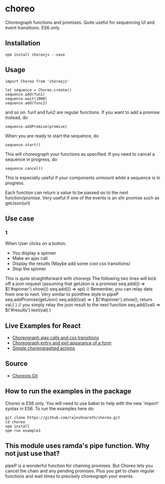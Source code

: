 # choreo
Choreograph functions and promises. Quite useful for sequencing UI and event transitions. ES6 only.

## Installation
    npm install choreojs --save

## Usage
    import Choreo from 'choreojs'

    let sequence = Choreo.create()
    sequence.add(fun1)
    sequence.wait(1000)
    sequence.add(func2)
and so on. fun1 and fun2 are regular functions.
If you want to add a promise instead, do 

    sequence.addPromise(promise)

When you are ready to start the sequence, do 

    sequence.start()

This will choreograph your functions as specified.
If you need to cancel a sequence in progress, do 

    sequence.cancel() 

This is especially useful if your components unmount while a sequence is in progress.

Each function can return a value to be passed on to the next function/promise. Very useful if one of the events is an xhr promise such as getJson(url)

## Use case

### 1
When User clicks on a button.
- You display a spinner
- Make an ajax call
- Display the results (Maybe add some cool css transitions)
- Stop the spinner

This is quite straightforward with choreojs
The following two lines will kick off a json request (assuming that getJson is a promise)
    seq.add(() => $('#spinner').show())
    seq.add(() => api) // Remember, you can relay data from one to next. Very similar to pointfree style in pipeP
    seq.addPromise(getJson)
    seq.add((val) => { $('#spinner').show(); return val;} ) // you simply relay the json result to the next function
    seq.add((val) => $('#results').text(val) )


## Live Examples for React
* [Choreograph ajax calls and css transitions](https://jsbin.com/rinudu/edit?js,output)
* [Choreograph entry and exit apparance of a form](https://jsbin.com/koqoka/edit?js,output)
* [Simple choreographed actions](https://jsbin.com/jivima/edit?html,js,output)

## Source
* [Choreojs Git](https://github.com/rajeshnaroth/choreo.git)

## How to run the examples in the package
Choreo is ES6 only. You will need to use babel to help with the new 'import' syntax in ES6. To run the examples here do:

    git clone https://github.com/rajeshnaroth/choreo.git
    cd choreo
    npm install
    npm run example1

## This module uses ramda's pipe function. Why not just use that?
pipeP is a wonderful function for chaining promises. But Choreo lets you cancel the chain and any pending promises. Plus you get to chain regular functions and wait times to precisely choreograph your events.
